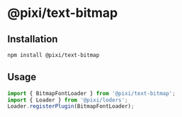 # @pixi/text-bitmap

## Installation

```bash
npm install @pixi/text-bitmap
```

## Usage

```js
import { BitmapFontLoader } from '@pixi/text-bitmap';
import { Loader } from '@pixi/loders';
Loader.registerPlugin(BitmapFontLoader);
```